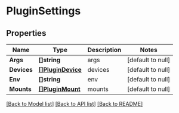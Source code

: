 # PluginSettings

## Properties
Name | Type | Description | Notes
------------ | ------------- | ------------- | -------------
**Args** | **[]string** | args | [default to null]
**Devices** | [**[]PluginDevice**](PluginDevice.md) | devices | [default to null]
**Env** | **[]string** | env | [default to null]
**Mounts** | [**[]PluginMount**](PluginMount.md) | mounts | [default to null]

[[Back to Model list]](../README.md#documentation-for-models) [[Back to API list]](../README.md#documentation-for-api-endpoints) [[Back to README]](../README.md)

